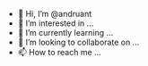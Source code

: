 - 👋 Hi, I’m @andruant
- 👀 I’m interested in ...
- 🌱 I’m currently learning ...
- 💞️ I’m looking to collaborate on ...
- 📫 How to reach me ...

<!---
andruant/andruant is a ✨ special ✨ repository because its `README.md` (this file) appears on your GitHub profile.
You can click the Preview link to take a look at your changes.
--->
